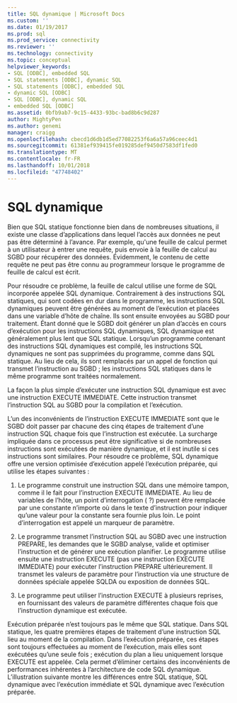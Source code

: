 ```yaml
---
title: SQL dynamique | Microsoft Docs
ms.custom: ''
ms.date: 01/19/2017
ms.prod: sql
ms.prod_service: connectivity
ms.reviewer: ''
ms.technology: connectivity
ms.topic: conceptual
helpviewer_keywords:
- SQL [ODBC], embedded SQL
- SQL statements [ODBC], dynamic SQL
- SQL statements [ODBC], embedded SQL
- dynamic SQL [ODBC]
- SQL [ODBC], dynamic SQL
- embedded SQL [ODBC]
ms.assetid: 0bfb9ab7-9c15-4433-93bc-bad8b6c9d287
author: MightyPen
ms.author: genemi
manager: craigg
ms.openlocfilehash: cbecd1d6db1d5ed77082253f6a6a57a96ceec4d1
ms.sourcegitcommit: 61381ef939415fe019285def9450d7583df1fed0
ms.translationtype: MT
ms.contentlocale: fr-FR
ms.lasthandoff: 10/01/2018
ms.locfileid: "47748402"
---
```

# <a name="dynamic-sql"></a>SQL dynamique
Bien que SQL statique fonctionne bien dans de nombreuses situations, il existe une classe d’applications dans lequel l’accès aux données ne peut pas être déterminé à l’avance. Par exemple, qu'une feuille de calcul permet à un utilisateur à entrer une requête, puis envoie à la feuille de calcul au SGBD pour récupérer des données. Évidemment, le contenu de cette requête ne peut pas être connu au programmeur lorsque le programme de feuille de calcul est écrit.  
  
 Pour résoudre ce problème, la feuille de calcul utilise une forme de SQL incorporée appelée SQL dynamique. Contrairement à des instructions SQL statiques, qui sont codées en dur dans le programme, les instructions SQL dynamiques peuvent être générées au moment de l’exécution et placées dans une variable d’hôte de chaîne. Ils sont ensuite envoyées au SGBD pour traitement. Étant donné que le SGBD doit générer un plan d’accès en cours d’exécution pour les instructions SQL dynamiques, SQL dynamique est généralement plus lent que SQL statique. Lorsqu’un programme contenant des instructions SQL dynamiques est compilé, les instructions SQL dynamiques ne sont pas supprimées du programme, comme dans SQL statique. Au lieu de cela, ils sont remplacés par un appel de fonction qui transmet l’instruction au SGBD ; les instructions SQL statiques dans le même programme sont traitées normalement.  
  
 La façon la plus simple d’exécuter une instruction SQL dynamique est avec une instruction EXECUTE IMMEDIATE. Cette instruction transmet l’instruction SQL au SGBD pour la compilation et l’exécution.  
  
 L’un des inconvénients de l’instruction EXECUTE IMMEDIATE sont que le SGBD doit passer par chacune des cinq étapes de traitement d’une instruction SQL chaque fois que l’instruction est exécutée. La surcharge impliquée dans ce processus peut être significative si de nombreuses instructions sont exécutées de manière dynamique, et il est inutile si ces instructions sont similaires. Pour résoudre ce problème, SQL dynamique offre une version optimisée d’exécution appelé l’exécution préparée, qui utilise les étapes suivantes :  
  
1.  Le programme construit une instruction SQL dans une mémoire tampon, comme il le fait pour l’instruction EXECUTE IMMEDIATE. Au lieu de variables de l’hôte, un point d’interrogation ( ?) peuvent être remplacée par une constante n’importe où dans le texte d’instruction pour indiquer qu’une valeur pour la constante sera fournie plus loin. Le point d’interrogation est appelé un marqueur de paramètre.  
  
2.  Le programme transmet l’instruction SQL au SGBD avec une instruction PREPARE, les demandes que le SGBD analyse, valide et optimiser l’instruction et de générer une exécution planifier. Le programme utilise ensuite une instruction EXECUTE (pas une instruction EXECUTE IMMEDIATE) pour exécuter l’instruction PREPARE ultérieurement. Il transmet les valeurs de paramètre pour l’instruction via une structure de données spéciale appelée SQLDA ou exposition de données SQL.  
  
3.  Le programme peut utiliser l’instruction EXECUTE à plusieurs reprises, en fournissant des valeurs de paramètre différentes chaque fois que l’instruction dynamique est exécutée.  
  
 Exécution préparée n’est toujours pas le même que SQL statique. Dans SQL statique, les quatre premières étapes de traitement d’une instruction SQL lieu au moment de la compilation. Dans l’exécution préparée, ces étapes sont toujours effectuées au moment de l’exécution, mais elles sont exécutées qu’une seule fois ; exécution du plan a lieu uniquement lorsque EXECUTE est appelée. Cela permet d’éliminer certains des inconvénients de performances inhérentes à l’architecture de code SQL dynamique. L’illustration suivante montre les différences entre SQL statique, SQL dynamique avec l’exécution immédiate et SQL dynamique avec l’exécution préparée.
